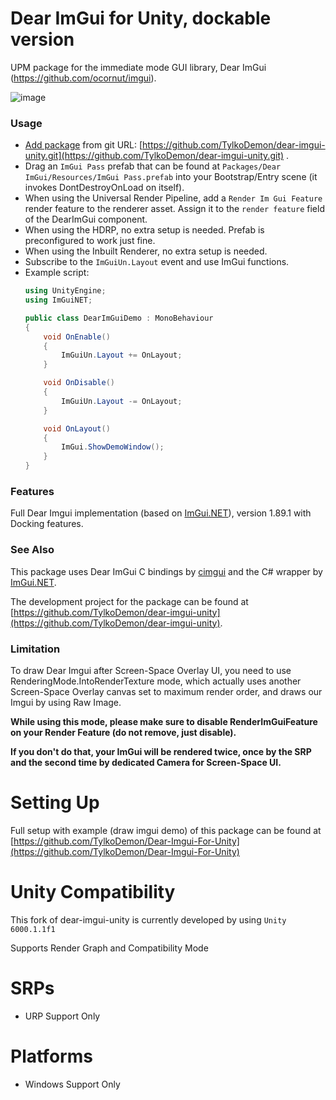 # Dear ImGui for Unity, dockable version

UPM package for the immediate mode GUI library, Dear ImGui (https://github.com/ocornut/imgui).

![image](https://github.com/TylkoDemon/dear-imgui-unity/assets/6078922/537000db-57f2-4886-bf64-3fccbff37666)

### Usage

- [Add package](https://docs.unity3d.com/Manual/upm-ui-giturl.html) from git URL: [https://github.com/TylkoDemon/dear-imgui-unity.git](https://github.com/TylkoDemon/dear-imgui-unity.git) .
- Drag an `ImGui Pass` prefab that can be found at `Packages/Dear ImGui/Resources/ImGui Pass.prefab` into your Bootstrap/Entry scene (it invokes DontDestroyOnLoad on itself).
- When using the Universal Render Pipeline, add a `Render Im Gui Feature` render feature to the renderer asset. Assign it to the `render feature` field of the DearImGui component.
- When using the HDRP, no extra setup is needed. Prefab is preconfigured to work just fine.
- When using the Inbuilt Renderer, no extra setup is needed.
- Subscribe to the `ImGuiUn.Layout` event and use ImGui functions.
- Example script:
  ```cs
  using UnityEngine;
  using ImGuiNET;

  public class DearImGuiDemo : MonoBehaviour
  {
      void OnEnable()
      {
          ImGuiUn.Layout += OnLayout;
      }

      void OnDisable()
      {
          ImGuiUn.Layout -= OnLayout;
      }

      void OnLayout()
      {
          ImGui.ShowDemoWindow();
      }
  }
  ```

### Features

Full Dear Imgui implementation (based on [ImGui.NET](https://github.com/ImGuiNET/ImGui.NET)), version 1.89.1 with Docking features.

### See Also

This package uses Dear ImGui C bindings by [cimgui](https://github.com/cimgui/cimgui) and the C# wrapper by [ImGui.NET](https://github.com/mellinoe/ImGui.NET).

The development project for the package can be found at [https://github.com/TylkoDemon/dear-imgui-unity](https://github.com/TylkoDemon/dear-imgui-unity).

### Limitation

To draw Dear Imgui after Screen-Space Overlay UI, you need to use RenderingMode.IntoRenderTexture mode, which actually uses another Screen-Space Overlay canvas set to maximum render order, and draws our Imgui by using Raw Image.

**While using this mode, please make sure to disable RenderImGuiFeature on your Render Feature (do not remove, just disable).**

**If you don't do that, your ImGui will be rendered twice, once by the SRP and the second time by dedicated Camera for Screen-Space UI.**

# Setting Up

Full setup with example (draw imgui demo) of this package can be found at [https://github.com/TylkoDemon/Dear-Imgui-For-Unity](https://github.com/TylkoDemon/Dear-Imgui-For-Unity)

# Unity Compatibility

This fork of dear-imgui-unity is currently developed by using `Unity 6000.1.1f1`

Supports Render Graph and Compatibility Mode

# SRPs

- URP Support Only

# Platforms

- Windows Support Only
